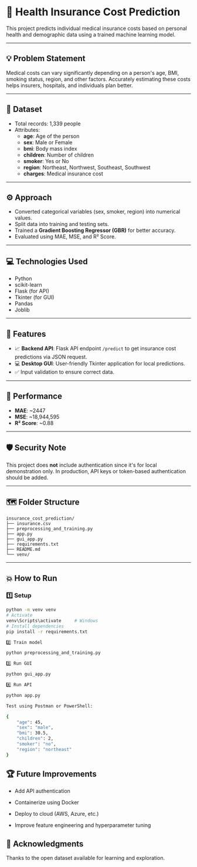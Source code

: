 # 🧬 Health Insurance Cost Prediction

This project predicts individual medical insurance costs based on personal health and demographic data using a trained machine learning model.

---

## 💡 Problem Statement

Medical costs can vary significantly depending on a person's age, BMI, smoking status, region, and other factors. Accurately estimating these costs helps insurers, hospitals, and individuals plan better.

---

## 📄 Dataset

- Total records: 1,339 people
- Attributes:
  - **age**: Age of the person
  - **sex**: Male or Female
  - **bmi**: Body mass index
  - **children**: Number of children
  - **smoker**: Yes or No
  - **region**: Northeast, Northwest, Southeast, Southwest
  - **charges**: Medical insurance cost

---

## ⚙️ Approach

- Converted categorical variables (sex, smoker, region) into numerical values.
- Split data into training and testing sets.
- Trained a **Gradient Boosting Regressor (GBR)** for better accuracy.
- Evaluated using MAE, MSE, and R² Score.

---

## 💻 Technologies Used

- Python
- scikit-learn
- Flask (for API)
- Tkinter (for GUI)
- Pandas
- Joblib

---

## 🚀 Features

- 📈 **Backend API**: Flask API endpoint `/predict` to get insurance cost predictions via JSON request.
- 💻 **Desktop GUI**: User-friendly Tkinter application for local predictions.
- ✅ Input validation to ensure correct data.

---

## 🧪 Performance

- **MAE**: ~2447
- **MSE**: ~18,944,595
- **R² Score**: ~0.88

---

## 🛡️ Security Note

This project does **not** include authentication since it's for local demonstration only. In production, API keys or token-based authentication should be added.

---

## 🗺️ Folder Structure

```
insurance_cost_prediction/
├── insurance.csv
├── preprocessing_and_training.py
├── app.py
├── gui_app.py
├── requirements.txt
├── README.md
└── venv/
```


---

## 💥 How to Run

### 1️⃣ Setup

```bash
python -m venv venv
# Activate
venv\Scripts\activate     # Windows
# Install dependencies
pip install -r requirements.txt

2️⃣ Train model

python preprocessing_and_training.py

3️⃣ Run GUI

python gui_app.py

4️⃣ Run API

python app.py

Test using Postman or PowerShell:

{
    "age": 45,
    "sex": "male",
    "bmi": 30.5,
    "children": 2,
    "smoker": "no",
    "region": "northeast"
}
```

## 🏆 Future Improvements

- Add API authentication

- Containerize using Docker

- Deploy to cloud (AWS, Azure, etc.)

- Improve feature engineering and hyperparameter tuning


## 🙏 Acknowledgments

Thanks to the open dataset available for learning and exploration.


